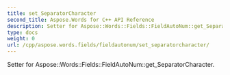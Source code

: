 ```yaml
---
title: set_SeparatorCharacter
second_title: Aspose.Words for C++ API Reference
description: Setter for Aspose::Words::Fields::FieldAutoNum::get_SeparatorCharacter. 
type: docs
weight: 0
url: /cpp/aspose.words.fields/fieldautonum/set_separatorcharacter/
---
```


Setter for Aspose::Words::Fields::FieldAutoNum::get_SeparatorCharacter. 

